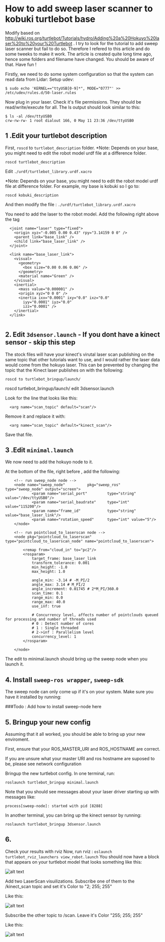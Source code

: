 # How to add sweep laser scanner to kobuki turtlebot base

Modify based on http://wiki.ros.org/turtlebot/Tutorials/hydro/Adding%20a%20Hokuyo%20laser%20to%20your%20Turtlebot . I try to look for the tutorial to add sweep laser scanner but fail to do so. Therefore I refered to this article and do some tweeks to make it work. The article is created quite long time ago, hence some folders and filename have changed. You should be aware of that. Have fun !

Firstly, we need to do some system configuration so that the system can read data from Lidar:
Setup udev:
```
$ sudo echo 'KERNEL=="ttyUSB[0-9]*", MODE="0777"' >> /etc/udev/rules.d/50-laser.rules
```
Now plug in your laser. Check it's file permissions. They should be read/write/execute for all. The ls output should look similar to this:
```
$ ls -al /dev/ttyUSB0 
crw-rw-rw- 1 root dialout 166, 0 May 11 23:36 /dev/ttyUSB0
```

## 1 .Edit your turtlebot description
First, ```roscd``` to ```turtlebot_description``` folder. *Note: Depends on your base, you might need to edit the robot model urdf file at a difference folder.

```
roscd turtlebot_description
```
Edit ```./urdf/turtlebot_library.urdf.xacro```

*Note: Depends on your base, you might need to edit the robot model urdf file at difference folder. For example, my base is kobuki so I go to:
```
roscd kobuki_description
```
And then modify the file : ```./urdf/turtlebot_library.urdf.xacro```

You need to add the laser to the robot model. Add the following right above the </robot> tag

```
  <joint name="laser" type="fixed">
    <origin xyz="-0.005 0.00 0.43" rpy="3.14159 0 0" />
    <parent link="base_link" />
    <child link="base_laser_link" />
  </joint>

  <link name="base_laser_link">
    <visual>
      <geometry>
        <box size="0.00 0.06 0.06" />
      </geometry>
      <material name="Green" />
    </visual>
    <inertial>
      <mass value="0.000001" />
      <origin xyz="0 0 0" />
      <inertia ixx="0.0001" ixy="0.0" ixz="0.0"
        iyy="0.0001" iyz="0.0"
        izz="0.0001" />
    </inertial>
  </link>
 
 ```
## 2. Edit ```3dsensor.launch``` - If you dont have a kinect sensor - skip this step
The stock files will have your kinect's virutal laser scan publishing on the same topic that other tutorials want to use, and I would rather the laser data would come from the hokuyo laser. This can be prevented by changing the topic that the Kinect laser publishes on with the following:
```
roscd to turtlebot_bringup/launch/
```
roscd turtlebot_bringup/launch/
edit 3dsensor.launch

Look for the line that looks like this:

```
  <arg name="scan_topic" default="scan"/>
```  
Remove it and replace it with:
```
  <arg name="scan_topic" default="kinect_scan"/>
``` 
Save that file.

## 3 .Edit ```minimal.launch``` 
We now need to add the hokuyo node to it.

At the bottom of the file, right before </launch>, add the following:
```
    <!-- run sweep_node node -->
    <node name="sweep_node"          pkg="sweep_ros"  type="sweep_node" output="screen">
            <param name="serial_port"         type="string" value="/dev/ttyUSB0"/>
            <param name="serial_baudrate"     type="int"    value="115200"/>
            <param name="frame_id"            type="string" value="base_laser_link"/>
            <param name="rotation_speed"      type="int" value="5"/>
    </node>

    <!-- run pointcloud_to_laserscan node -->
    <node pkg="pointcloud_to_laserscan" type="pointcloud_to_laserscan_node" name="pointcloud_to_laserscan">

        <remap from="cloud_in" to="pc2"/>
        <rosparam>
            target_frame: base_laser_link
            transform_tolerance: 0.001
            min_height: -1.0
            max_height: 1.0

            angle_min: -3.14 # -M_PI/2
            angle_max: 3.14 # M_PI/2
            angle_increment: 0.01745 # 2*M_PI/360.0
            scan_time: 0.1
            range_min: 0.0
            range_max: 40.0
            use_inf: true

            # Concurrency level, affects number of pointclouds queued for processing and number of threads used
            # 0 : Detect number of cores
            # 1 : Single threaded
            # 2->inf : Parallelism level
            concurrency_level: 1
        </rosparam>

    </node>
```
The edit to minimal.launch should bring up the sweep node when you launch it.

## 4. Install ```sweep-ros wrapper```, ```sweep-sdk```
The sweep node can only come up if it's on your system. Make sure you have it installed by running:

###Todo : Add how to install sweep-node here

## 5. Bringup your new config
Assuming that it all worked, you should be able to bring up your new enviroment.

First, ensure that your ROS_MASTER_URI and ROS_HOSTNAME are correct.

If you are unsure what your master URI and ros hostname are suposed to be, please see network configuration

Bringup the new turtlebot config. In one terminal, run:

```
roslaunch turtlebot_bringup minimal.launch
```
Note that you should see messages about your laser driver starting up with messages like:
```
process[sweep-node]: started with pid [8288]
```
In another terminal, you can bring up the kinect sensor by running:

```
roslaunch turtlebot_bringup 3dsensor.launch
```
## 6.
Check your results with rviz
Now, run rviz : ```oslaunch turtlebot_rviz_launchers view_robot.launch```
You should now have a block that appears on your turtlebot model that looks something like this:

![alt text](http://wiki.ros.org/turtlebot/Tutorials/hydro/Adding%20a%20Hokuyo%20laser%20to%20your%20Turtlebot?action=AttachFile&do=get&target=scanner-in-model.png)

Add two LaserScan visuilizations. Subscribe one of them to the /kinect_scan topic and set it's Color to "2; 255; 255"

Like this:

![alt text](http://wiki.ros.org/turtlebot/Tutorials/hydro/Adding%20a%20Hokuyo%20laser%20to%20your%20Turtlebot?action=AttachFile&do=get&target=Kinect_scan_topic.png)

Subscribe the other topic to /scan. Leave it's Color "255; 255; 255"

Like this:

![alt text](http://wiki.ros.org/turtlebot/Tutorials/hydro/Adding%20a%20Hokuyo%20laser%20to%20your%20Turtlebot?action=AttachFile&do=get&target=scan_topic.png)

